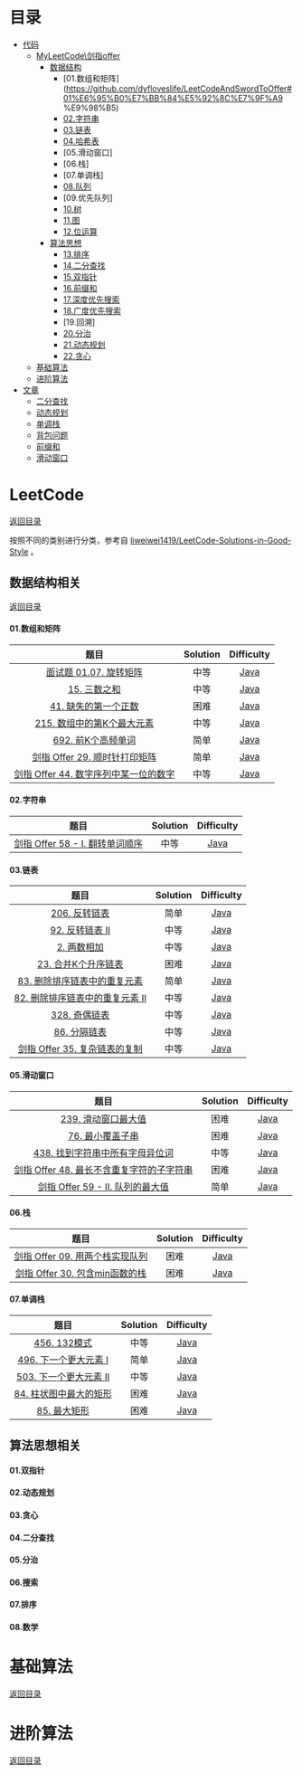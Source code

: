 # 目录
- [代码]()
    - [MyLeetCode\剑指offer](https://github.com/dyfloveslife/LeetCodeAndSwordToOffer#leetcode)
        - [数据结构](https://github.com/dyfloveslife/LeetCodeAndSwordToOffer#%E6%95%B0%E6%8D%AE%E7%BB%93%E6%9E%84%E7%9B%B8%E5%85%B3)
            - [01.数组和矩阵](https://github.com/dyfloveslife/LeetCodeAndSwordToOffer#01%E6%95%B0%E7%BB%84%E5%92%8C%E7%9F%A9
            %E9%98%B5)
            - [02.字符串](https://github.com/dyfloveslife/LeetCodeAndSwordToOffer#02%E5%AD%97%E7%AC%A6%E4%B8%B2)
            - [03.链表](https://github.com/dyfloveslife/LeetCodeAndSwordToOffer#08%E9%93%BE%E8%A1%A8)
            - [04.哈希表](https://github.com/dyfloveslife/LeetCodeAndSwordToOffer#04%E5%93%88%E5%B8%8C%E8%A1%A8)
            - [05.滑动窗口]
            - [06.栈]
            - [07.单调栈]
            - [08.队列](https://github.com/dyfloveslife/LeetCodeAndSwordToOffer#05%E6%A0%88%E5%92%8C%E9%98%9F%E5%88%97)
            - [09.优先队列]
            - [10.树](https://github.com/dyfloveslife/LeetCodeAndSwordToOffer#03%E6%A0%91)
            - [11.图](https://github.com/dyfloveslife/LeetCodeAndSwordToOffer#06%E5%9B%BE)
            - [12.位运算](https://github.com/dyfloveslife/LeetCodeAndSwordToOffer#07%E4%BD%8D%E8%BF%90%E7%AE%97)
        - [算法思想](https://github.com/dyfloveslife/LeetCodeAndSwordToOffer#%E7%AE%97%E6%B3%95%E6%80%9D%E6%83%B3%E7%9B%B8%E5%85%B3)
            - [13.排序](https://github.com/dyfloveslife/LeetCodeAndSwordToOffer#07%E6%8E%92%E5%BA%8F)
            - [14.二分查找](https://github.com/dyfloveslife/LeetCodeAndSwordToOffer#04%E4%BA%8C%E5%88%86%E6%9F%A5%E6%89%BE)
            - [15.双指针](https://github.com/dyfloveslife/LeetCodeAndSwordToOffer#01%E5%8F%8C%E6%8C%87%E9%92%88)
            - [16.前缀和]()
            - [17.深度优先搜索]()
            - [18.广度优先搜索]()
            - [19.回溯]
            - [20.分治](https://github.com/dyfloveslife/LeetCodeAndSwordToOffer#05%E5%88%86%E6%B2%BB)
            - [21.动态规划](https://github.com/dyfloveslife/LeetCodeAndSwordToOffer#02%E5%8A%A8%E6%80%81%E8%A7%84%E5%88%92)
            - [22.贪心](https://github.com/dyfloveslife/LeetCodeAndSwordToOffer#03%E8%B4%AA%E5%BF%83)      
    - [基础算法](https://github.com/dyfloveslife/LeetCodeAndSwordToOffer#%E5%9F%BA%E7%A1%80%E7%AE%97%E6%B3%95)
    - [进阶算法](https://github.com/dyfloveslife/LeetCodeAndSwordToOffer#%E8%BF%9B%E9%98%B6%E7%AE%97%E6%B3%95)
- [文章]()
    - [二分查找]()
    - [动态规划]()
    - [单调栈]()
    - [背包问题]()
    - [前缀和]()
    - [滑动窗口]()
    
# LeetCode
[返回目录](https://github.com/dyfloveslife/LeetCodeAndSwordToOffer#%E7%9B%AE%E5%BD%95)

按照不同的类别进行分类，参考自 [liweiwei1419/LeetCode-Solutions-in-Good-Style](https://github.com/liweiwei1419/LeetCode-Solutions-in-Good-Style) 。
## 数据结构相关
[返回目录](https://github.com/dyfloveslife/LeetCodeAndSwordToOffer#%E7%9B%AE%E5%BD%95)

#### 01.数组和矩阵

| 题目 |   Solution | Difficulty |
| :--------------------: | :--------------: | :-------------: |
|   [面试题 01.07. 旋转矩阵](https://leetcode-cn.com/problems/rotate-matrix-lcci/)   |      中等       | [Java](https://github.com/stianyu/MyLeetCode/blob/master/src/_01/array/_01_07_RotateMatrix/Solution.java) |
|   [15. 三数之和](https://leetcode-cn.com/problems/3sum/)   |      中等       | [Java](https://github.com/stianyu/MyLeetCode/blob/master/src/_01/array/_15_ThreeSum/Solution.java) |
|   [41. 缺失的第一个正数](https://leetcode-cn.com/problems/first-missing-positive/)   |      困难       | [Java](https://github.com/stianyu/MyLeetCode/tree/master/src/_01/array/_41_FirstMissingPositive/Solution.java) |
|   [215. 数组中的第K个最大元素](https://leetcode-cn.com/problems/kth-largest-element-in-an-array/)   |      中等       | [Java](https://github.com/stianyu/MyLeetCode/blob/master/src/_01/array/_215_FindKthLargest/Solution.java) |
|   [692. 前K个高频单词](https://leetcode-cn.com/problems/top-k-frequent-words/)   |      简单       | [Java](https://github.com/stianyu/MyLeetCode/tree/master/src/_01/array/_692_TopKFrequent/Solution.java) |
|   [剑指 Offer 29. 顺时针打印矩阵](https://leetcode-cn.com/problems/shun-shi-zhen-da-yin-ju-zhen-lcof/)   |      简单       | [Java](https://github.com/stianyu/MyLeetCode/tree/master/src/_01/array/_Offer_29_SpiralOrder/Solution.java) |
|   [剑指 Offer 44. 数字序列中某一位的数字](https://leetcode-cn.com/problems/shu-zi-xu-lie-zhong-mou-yi-wei-de-shu-zi-lcof/)   |      中等       | [Java](https://github.com/stianyu/MyLeetCode/blob/master/src/_01/array/Offer_44_FindNthDigit/Solution.java) |



#### 02.字符串

| 题目 |   Solution | Difficulty |
| :--------------------: | :--------------: | :-------------: |
|   [剑指 Offer 58 - I. 翻转单词顺序](https://leetcode-cn.com/problems/fan-zhuan-dan-ci-shun-xu-lcof/)   |      中等       | [Java](https://github.com/stianyu/MyLeetCode/tree/master/src/_02/string/Offer58/Solution.java) |



#### 03.链表

| 题目 |   Solution | Difficulty |
| :--------------------: | :--------------: | :-------------: |
|   [206. 反转链表](https://leetcode-cn.com/problems/reverse-linked-list/)   |      简单       | [Java](https://github.com/stianyu/MyLeetCode/tree/master/src/_03/linkedList/_92_ReverseBetween/Solution.java) |
|   [92. 反转链表 II](https://leetcode-cn.com/problems/fan-zhuan-lian-biao-lcof/)   |      中等       | [Java](https://github.com/stianyu/MyLeetCode/tree/master/src/_03/linkedList/_4_MedianOfTwoSortedArrays/Solution.java) |
|   [2. 两数相加](https://leetcode-cn.com/problems/add-two-numbers/)   |      中等       | [Java](https://github.com/stianyu/MyLeetCode/tree/master/src/_03/linkedList/_2_AddTwoNumbers/Solution.java) |
|   [23. 合并K个升序链表](https://leetcode-cn.com/problems/merge-k-sorted-lists/)   |      困难       | [Java](https://github.com/stianyu/MyLeetCode/tree/master/src/_03/linkedList/_23_MergeLists/Solution.java) |
|   [83. 删除排序链表中的重复元素](https://leetcode-cn.com/problems/remove-duplicates-from-sorted-list/)   |      简单       | [Java](https://github.com/stianyu/MyLeetCode/tree/master/src/_03/linkedList/_83_DeleteDuplicates/Solution.java) |
|   [82. 删除排序链表中的重复元素 II](https://leetcode-cn.com/problems/remove-duplicates-from-sorted-list-ii/)   |      中等       | [Java](https://github.com/stianyu/MyLeetCode/tree/master/src/_03/linkedList/_82_DeleteDuplicatesII/Solution.java) |
|   [328. 奇偶链表](https://leetcode-cn.com/problems/odd-even-linked-list/)   |      中等       | [Java](https://github.com/stianyu/MyLeetCode/tree/master/src/_03/linkedList/_328_OddEvenList/Solution.java) |
|   [86. 分隔链表](https://leetcode-cn.com/problems/partition-list/)   |      中等       | [Java](https://github.com/stianyu/MyLeetCode/tree/master/src/_03/linkedList/_86_PartitionLinkedList/Solution.java) |
|   [剑指 Offer 35. 复杂链表的复制](https://leetcode-cn.com/problems/fu-za-lian-biao-de-fu-zhi-lcof/)   |      中等       | [Java](https://github.com/stianyu/MyLeetCode/tree/master/src/_03/linkedList/Offer_35_CopyRandomList/Solution.java) |




#### 05.滑动窗口

| 题目 |   Solution | Difficulty |
| :--------------------: | :--------------: | :-------------: |
|   [239. 滑动窗口最大值](https://leetcode-cn.com/problems/sliding-window-maximum/)   |      困难       | [Java](https://github.com/stianyu/MyLeetCode/tree/master/src/_05/slidingWindow/_239_MaxInSlidingWindow/Solution.java) |
|   [76. 最小覆盖子串](https://leetcode-cn.com/problems/minimum-window-substring/)   |      困难       | [Java](https://github.com/stianyu/MyLeetCode/tree/master/src/_05/slidingWindow/_76_minWindow/Solution.java) |
|   [438. 找到字符串中所有字母异位词](https://leetcode-cn.com/problems/find-all-anagrams-in-a-string/)   |      中等       | [Java](https://github.com/stianyu/MyLeetCode/tree/master/src/_05/slidingWindow/_438_findAnagrams/Solution.java) |
|   [剑指 Offer 48. 最长不含重复字符的子字符串](https://leetcode-cn.com/problems/zui-chang-bu-han-zhong-fu-zi-fu-de-zi-zi-fu-chuan-lcof/)   |      困难       | [Java](https://github.com/stianyu/MyLeetCode/tree/master/src/_05/slidingWindow/Offer48_lengthOfLongestSubstring/Solution.java) |
|   [剑指 Offer 59 - II. 队列的最大值](https://leetcode-cn.com/problems/dui-lie-de-zui-da-zhi-lcof/)   |      简单       | [Java](https://github.com/stianyu/MyLeetCode/tree/master/src/_05/slidingWindow/Offer59II_MaxInDeque/Solution.java) |




#### 06.栈

| 题目 |   Solution | Difficulty |
| :--------------------: | :--------------: | :-------------: |
|   [剑指 Offer 09. 用两个栈实现队列](https://leetcode-cn.com/problems/yong-liang-ge-zhan-shi-xian-dui-lie-lcof/)   |      困难       | [Java](https://github.com/stianyu/MyLeetCode/tree/master/src/_06/stack/Offer_09_CQueue/CQueue.java) |
|   [剑指 Offer 30. 包含min函数的栈](https://leetcode-cn.com/problems/bao-han-minhan-shu-de-zhan-lcof/) |      困难       | [Java](https://github.com/stianyu/MyLeetCode/tree/master/src/_06/stack/Offer_30_Queue/Solution.java) |




#### 07.单调栈

| 题目 |   Solution | Difficulty |
| :--------------------: | :--------------: | :-------------: |
|   [456. 132模式](https://leetcode-cn.com/problems/132-pattern/)   |      中等       | [Java](https://github.com/stianyu/MyLeetCode/tree/master/src/_07/monotonousStack/_456_Find132Pattern/Solution.java) |
|   [496. 下一个更大元素 I](https://leetcode-cn.com/problems/next-greater-element-i/)   |      简单       | [Java](https://github.com/stianyu/MyLeetCode/tree/master/src/_07/monotonousStack/_496_NextGreaterElementI/Solution.java) |
|   [503. 下一个更大元素 II](https://leetcode-cn.com/problems/next-greater-element-ii/)   |      中等       | [Java](https://github.com/stianyu/MyLeetCode/tree/master/src/_07/monotonousStack/_503_NextGreaterElementsII_LoopArray/Solution.java) |
|   [84. 柱状图中最大的矩形](https://leetcode-cn.com/problems/largest-rectangle-in-histogram/)   |      困难       | [Java](https://github.com/stianyu/MyLeetCode/tree/master/src/_07/monotonousStack/_84_LargestRectangleArea/Solution.java) |
|   [85. 最大矩形](https://leetcode-cn.com/problems/maximal-rectangle/)   |      困难       | [Java](https://github.com/stianyu/MyLeetCode/tree/master/src/_07/monotonousStack/_85_maximalRectangle/Solution.java) |




## 算法思想相关

#### 01.双指针



#### 02.动态规划 


#### 03.贪心



#### 04.二分查找


#### 05.分治



#### 06.搜索



#### 07.排序



#### 08.数学




 # 基础算法
 [返回目录](https://github.com/dyfloveslife/LeetCodeAndSwordToOffer#%E7%9B%AE%E5%BD%95)
 

 # 进阶算法
 [返回目录](https://github.com/dyfloveslife/LeetCodeAndSwordToOffer#%E7%9B%AE%E5%BD%95)
 